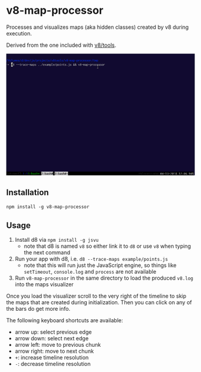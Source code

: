# v8-map-processor

Processes and visualizes maps (aka hidden classes) created by v8 during execution.

Derived from the one included with [v8/tools](https://github.com/v8/v8/tree/master/tools).

![map-processor](./assets/map-processor.gif)

## Installation

    npm install -g v8-map-processor

## Usage

1. Install d8 via `npm install -g jsvu`
    - note that d8 is named `v8` so either link it to `d8` or use `v8` when typing the next
      command
2. Run your app with d8, i.e. `d8 --trace-maps example/points.js`
    - note that this will run just the JavaScript engine, so things like `setTimeout`,
      `console.log` and `process` are not available
3. Run `v8-map-processor` in the same directory to load the produced `v8.log` into the maps
  visualizer

Once you load the visualizer scroll to the very right of the timeline to skip the maps that are
created during initialization. Then you can click on any of the bars do get more info.

The following keyboard shortcuts are available:

- arrow up: select previous edge
- arrow down: select next edge
- arrow left: move to previous chunk
- arrow right: move to next chunk
- `+`: increase timeline resolution
- `-`: decrease timeline resolution
